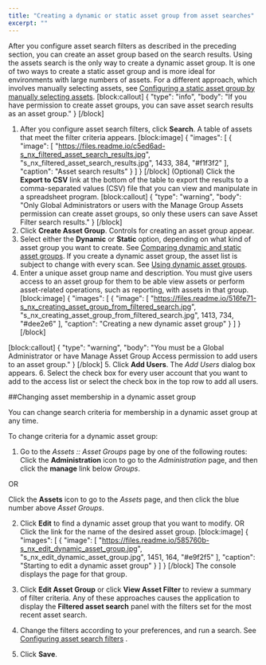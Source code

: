```yaml
---
title: "Creating a dynamic or static asset group from asset searches"
excerpt: ""
---
```

After you configure asset search filters as described in the preceding section, you can create an asset group based on the search results. Using the assets search is the only way to create a dynamic asset group. It is one of two ways to create a static asset group and is more ideal for environments with large numbers of assets. For a different approach, which involves manually selecting assets, see [Configuring a static asset group by manually selecting assets](doc:working-with-asset-groups#section-configuring-a-static-asset-group-by-manually-selecting-assets).
[block:callout]
{
  "type": "info",
  "body": "If you have permission to create asset groups, you can save asset search results as an asset group."
}
[/block]
1. After you configure asset search filters, click **Search**.
A table of assets that meet the filter criteria appears.
[block:image]
{
  "images": [
    {
      "image": [
        "https://files.readme.io/c5ed6ad-s_nx_filtered_asset_search_results.jpg",
        "s_nx_filtered_asset_search_results.jpg",
        1433,
        384,
        "#f1f3f2"
      ],
      "caption": "Asset search results"
    }
  ]
}
[/block]
(Optional) Click the **Export to CSV** link at the bottom of the table to export the results to a comma-separated values (CSV) file that you can view and manipulate in a spreadsheet program.
[block:callout]
{
  "type": "warning",
  "body": "Only Global Administrators or users with the Manage Group Assets permission can create asset groups, so only these users can save Asset Filter search results."
}
[/block]
2. Click **Create Asset Group**.
Controls for creating an asset group appear.
3. Select either the **Dynamic** or **Static** option, depending on what kind of asset group you want to create. See [Comparing dynamic and static asset groups](doc:working-with-asset-groups#section-comparing-dynamic-and-static-asset-groups).
If you create a dynamic asset group, the asset list is subject to change with every scan. See [Using dynamic asset groups](doc:working-with-asset-groups#section-using-dynamic-asset-groups).
4. Enter a unique asset group name and description.
You must give users access to an asset group for them to be able view assets or perform asset-related operations, such as reporting, with assets in that group.
[block:image]
{
  "images": [
    {
      "image": [
        "https://files.readme.io/516fe71-s_nx_creating_asset_group_from_filtered_search.jpg",
        "s_nx_creating_asset_group_from_filtered_search.jpg",
        1413,
        734,
        "#dee2e6"
      ],
      "caption": "Creating a new dynamic asset group"
    }
  ]
}
[/block]

[block:callout]
{
  "type": "warning",
  "body": "You must be a Global Administrator or have Manage Asset Group Access permission to add users to an asset group."
}
[/block]
5. Click **Add Users**. 
The _Add Users_ dialog box appears.
6. Select the check box for every user account that you want to add to the access list or select the check box in the top row to add all users.

##Changing asset membership in a dynamic asset group

You can change search criteria for membership in a dynamic asset group at any time.

To change criteria for a dynamic asset group:

1. Go to the _Assets :: Asset Groups_ page by one of the following routes:
Click the **Administration** icon to go to the _Administration_ page, and then click the **manage** link below _Groups_.

OR

Click the **Assets** icon to go to the _Assets_ page, and then click the blue number above _Asset Groups_.

2. Click **Edit** to find a dynamic asset group that you want to modify.
OR
Click the link for the name of the desired asset group.
[block:image]
{
  "images": [
    {
      "image": [
        "https://files.readme.io/585760b-s_nx_edit_dynamic_asset_group.jpg",
        "s_nx_edit_dynamic_asset_group.jpg",
        1451,
        164,
        "#e9f2f5"
      ],
      "caption": "Starting to edit a dynamic asset group"
    }
  ]
}
[/block]
The console displays the page for that group.

3. Click **Edit Asset Group** or click **View Asset Filter** to review a summary of filter criteria.
Any of these approaches causes the application to display the **Filtered asset search** panel with the filters set for the most recent asset search.
4. Change the filters according to your preferences, and run a search. See [Configuring asset search filters](doc:performing-filtered-asset-searches#section-configuring-asset-search-filters) .
5. Click **Save**.